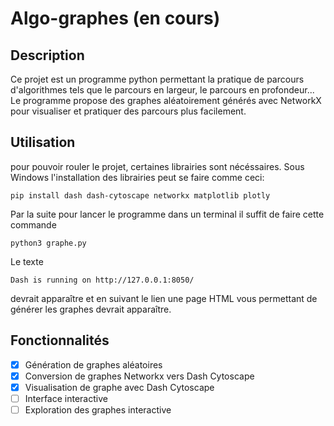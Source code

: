 # Algo-graphes (en cours)


## Description
Ce projet est un programme python permettant la pratique de parcours d'algorithmes tels que le parcours en largeur, le parcours en profondeur... Le programme propose des graphes aléatoirement générés avec NetworkX pour visualiser et pratiquer des parcours plus facilement.

## Utilisation

pour pouvoir rouler le projet, certaines librairies sont nécéssaires. Sous Windows l'installation des librairies peut se faire comme ceci:

```
pip install dash dash-cytoscape networkx matplotlib plotly
```

Par la suite pour lancer le programme dans un terminal il suffit de faire cette commande
``` 
python3 graphe.py
```

Le texte 
```
Dash is running on http://127.0.0.1:8050/
```
devrait apparaître et en suivant le lien une page HTML vous permettant de générer les graphes devrait apparaître.

## Fonctionnalités
- [x] Génération de graphes aléatoires
- [x] Conversion de graphes Networkx vers Dash Cytoscape
- [x] Visualisation de graphe avec Dash Cytoscape
- [ ] Interface interactive
- [ ] Exploration des graphes interactive
